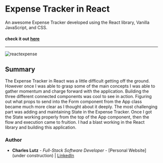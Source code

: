 # Expense Tracker in React


An awesome Expense Tracker developed using the React library, Vanilla JavaScript, and CSS.


#### check it out [here]()

---

![reactexpense](https://user-images.githubusercontent.com/103493003/175757749-546a7f51-e903-4afa-ad02-8b111293bcf0.PNG)

## Summary

The Expense Tracker in React was a little difficult getting off the ground. However once I was able to grasp some of the main concepts I was able to gather momentum and charge forward with the application. Building the three different connected components was cool to see in action. Figuring out what props to send into the Form component from the App class became much more clear as I thought about it deeply. The most challenging part was adding and maintaining State in the Expense Tracker. Once I got the State working properly from the top of the App component, then the flow and execution came to fruition. I had  a blast working in the React library and building this application. 

### Author
* __Charles Lutz__ - *Full-Stack Software Developer* - [Personal Website](under construction) | [LinkedIn](https://www.linkedin.com/in/CharlesCarMichaelLutz)
